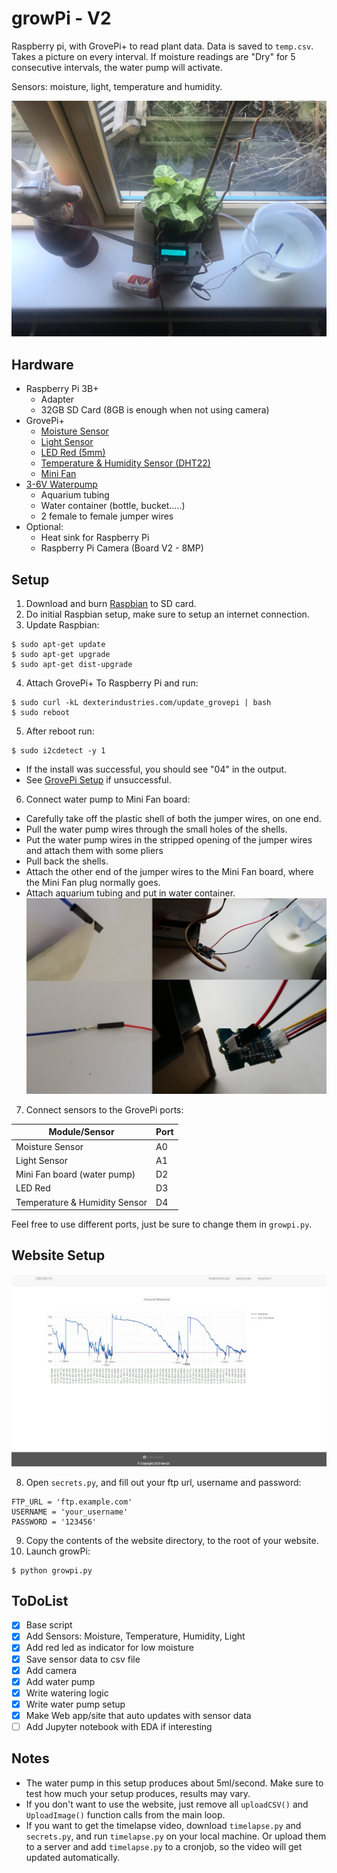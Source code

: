 # growPi - V2

Raspberry pi, with GrovePi+ to read plant data. Data is saved to `temp.csv`. Takes a picture on every interval.
If moisture readings are "Dry" for 5 consecutive intervals, the water pump will activate.

Sensors: moisture, light, temperature and humidity.

![growPi](/images/plantsense.jpg)

## Hardware

- Raspberry Pi 3B+
  - Adapter
  - 32GB SD Card (8GB is enough when not using camera)
- GrovePi+
  - [Moisture Sensor](http://wiki.seeedstudio.com/Grove-Moisture_Sensor/)
  - [Light Sensor](http://wiki.seeedstudio.com/Grove-Light_Sensor/)
  - [LED Red (5mm)](http://wiki.seeedstudio.com/Grove-Red_LED/)
  - [Temperature & Humidity Sensor (DHT22)](http://wiki.seeedstudio.com/Grove-Temperature_and_Humidity_Sensor_Pro/)
  - [Mini Fan](http://wiki.seeedstudio.com/Grove-Mini_Fan/)
- [3-6V Waterpump](https://www.bitsandparts.eu/Motoren-Servos-and-Drivers/Doseringspomp-Waterpomp-dompelpomp-3-6V-120l-h/p116339)
  - Aquarium tubing
  - Water container (bottle, bucket.....)
  - 2 female to female jumper wires
- Optional:
  - Heat sink for Raspberry Pi
  - Raspberry Pi Camera (Board V2 - 8MP)

## Setup

1. Download and burn [Raspbian](https://www.raspberrypi.org/downloads/raspbian/) to SD card.
2. Do initial Raspbian setup, make sure to setup an internet connection.
3. Update Raspbian:
```
$ sudo apt-get update
$ sudo apt-get upgrade
$ sudo apt-get dist-upgrade
```
4. Attach GrovePi+ To Raspberry Pi and run:
```
$ sudo curl -kL dexterindustries.com/update_grovepi | bash
$ sudo reboot
```
5. After reboot run:
```
$ sudo i2cdetect -y 1
```
- If the install was successful, you should see "04" in the output.
- See [GrovePi Setup](https://www.dexterindustries.com/GrovePi/get-started-with-the-grovepi/setting-software/) if unsuccessful.
6. Connect water pump to Mini Fan board:
- Carefully take off the plastic shell of both the jumper wires, on one end.
- Pull the water pump wires through the small holes of the shells.
- Put the water pump wires in the stripped opening of the jumper wires and attach them with some pliers
- Pull back the shells.
- Attach the other end of the jumper wires to the Mini Fan board, where the Mini Fan plug normally goes.
- Attach aquarium tubing and put in water container.
![waterpump](/images/waterpump.jpg)
7. Connect sensors to the GrovePi ports:

| Module/Sensor                  | Port  |
| -------------------------------|-------|
| Moisture Sensor                | A0    |
| Light Sensor                   | A1    |
| Mini Fan board (water pump)	 | D2	 |
| LED Red                        | D3    |
| Temperature & Humidity Sensor  | D4    |

Feel free to use different ports, just be sure to change them in `growpi.py`.

## Website Setup
![website screenshot](/images/webscreenshot.jpg)

8. Open `secrets.py`, and fill out your ftp url, username and password:
```
FTP_URL = 'ftp.example.com'
USERNAME = 'your_username'
PASSWORD = '123456'
```
9. Copy the contents of the website directory, to the root of your website.
10. Launch growPi:
```
$ python growpi.py
```

## ToDoList

- [x] Base script
- [x] Add Sensors: Moisture, Temperature, Humidity, Light
- [x] Add red led as indicator for low moisture
- [x] Save sensor data to csv file
- [x] Add camera
- [x] Add water pump
- [x] Write watering logic
- [x] Write water pump setup
- [x] Make Web app/site that auto updates with sensor data
- [ ] Add Jupyter notebook with EDA if interesting

## Notes

- The water pump in this setup produces about 5ml/second. Make sure to test how much your setup produces, results may vary.
- If you don't want to use the website, just remove all `uploadCSV()` and `UploadImage()` function calls from the main loop.
- If you want to get the timelapse video, download `timelapse.py` and `secrets.py`, and run `timelapse.py` on your local machine.
Or upload them to a server and add `timelapse.py` to a cronjob, so the video will get updated automatically.
